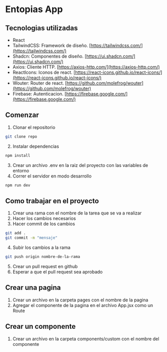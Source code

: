 # Entopias App

## Tecnologias utilizadas

- React
- TailwindCSS: Framework de diseño. [https://tailwindcss.com/](https://tailwindcss.com/)
- Shadcn: Componentes de diseño. [https://ui.shadcn.com/](https://ui.shadcn.com/)
- Axios: Cliente HTTP. [https://axios-http.com/](https://axios-http.com/)
- ReactIcons: Iconos de react. [https://react-icons.github.io/react-icons/](https://react-icons.github.io/react-icons/)
- Wouter: Router de react. [https://github.com/molefrog/wouter](https://github.com/molefrog/wouter)
- Firebase: Autenticacion. [https://firebase.google.com/](https://firebase.google.com/)

## Comenzar

1. Clonar el repositorio
```bash
git clone repo
```
2. Instalar dependencias
```bash
npm install
```
3. Crear un archivo .env en la raiz del proyecto con las variables de entorno
4. Correr el servidor en modo desarrollo
```bash
npm run dev
```


## Como trabajar en el proyecto

1. Crear una rama con el nombre de la tarea que se va a realizar
2. Hacer los cambios necesarios
3. Hacer commit de los cambios
```bash
git add .
git commit -m "mensaje"
```
4. Subir los cambios a la rama
```bash
git push origin nombre-de-la-rama
```
5. Crear un pull request en github
6. Esperar a que el pull request sea aprobado

## Crear una pagina

1. Crear un archivo en la carpeta pages con el nombre de la pagina
2. Agregar el componente de la pagina en el archivo App.jsx como un Route

## Crear un componente

1. Crear un archivo en la carpeta components/custom con el nombre del componente
